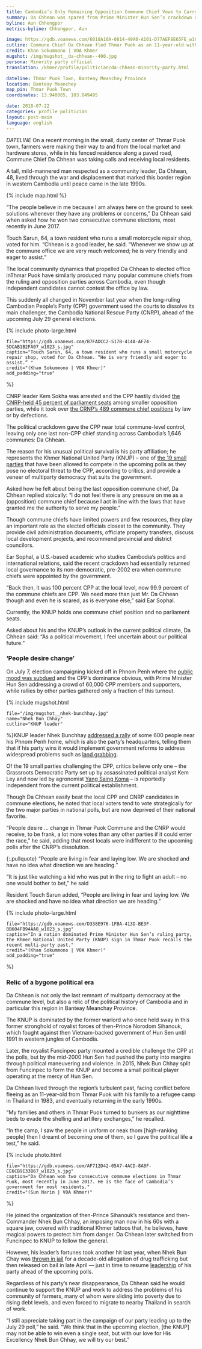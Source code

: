 ```yaml
---
title: Cambodia’s Only Remaining Opposition Commune Chief Vows to Carry On
summary: Da Chhean was spared from Prime Minister Hun Sen’s crackdown as he represents a small party – now he is Cambodia’s last commune chief not affiliated with the ruling party.
byline: Aun Chhengpor
metrics-byline: Chhengpor, Aun

image: https://gdb.voanews.com/6018A10A-0814-49A0-A101-D77AEF8E65FE_w1023_h575_s.jpg
cutline: Commune Chief Da Chhean fled Thmar Puok as an 11-year-old with his family to a refugee camp in Thailand in 1983, and before returning home in the early 1990s. 
credit: Khan Sokummono | VOA Khmer
mugshot: /img/mugshot__da-chhean--400.jpg
persona: Minority party official
translation: /khmer/profile/politician/da-chhean-minority-party.html

dateline: Thmar Puok Town, Banteay Meanchey Province
location: Banteay Meanchey
map_pin: Thmar Puok Town
coordinates: 13.940085, 103.049495

date: 2018-07-22
categories: profile politician
layout: post-main
language: english
---
```


$DATELINE$ On a recent morning in the small, dusty center of Thmar Puok town, farmers were making their way to and from the local market and hardware stores, while in his fenced residence along a paved road, Commune Chief Da Chhean was taking calls and receiving local residents.

A tall, mild-mannered man respected as a community leader, Da Chhean, 48, lived through the war and displacement that marked this border region in western Cambodia until peace came in the late 1990s.



{% include map.html %}



“The people believe in me because I am always here on the ground to seek solutions whenever they have any problems or concerns,” Da Chhean said when asked how he won two consecutive commune elections, most recently in June 2017.  

Touch Sarun, 64, a town resident who runs a small motorcycle repair shop, voted for him. “Chhean is a good leader, he said. “Whenever we show up at the commune office we are very much welcomed; he is very friendly and eager to assist.” 

The local community dynamics that propelled Da Chhean to elected office inThmar Puok have similarly produced many popular commune chiefs from the ruling and opposition parties across Cambodia, even though independent candidates cannot contest the office by law.

This suddenly all changed in November last year when the long-ruling Cambodian People’s Party (CPP) government used the courts to dissolve its main challenger, the Cambodia National Rescue Party (CNRP), ahead of the upcoming July 29 general elections.


{% include photo-large.html 
 
	file="https://gdb.voanews.com/B7FADCC2-517B-414A-AF74-5DCAB1B2FA07_w1023_s.jpg"
	caption="Touch Sarun, 64, a town resident who runs a small motorcycle repair shop, voted for Da Chhean. “He is very friendly and eager to assist.” "
	credit="(Khan Sokummono | VOA Khmer)"
	add_padding="true"

%}



CNRP leader Kem Sokha was arrested and the CPP hastily divided [the CNRP-held 45 percent of parliament seats](https://www.phnompenhpost.com/national-politics/cnrp-gone-minor-parties-take-their-national-assembly-seats) among smaller opposition parties, while it took over [the CRNP’s 489 commune chief positions](https://www.phnompenhpost.com/national-politics/cpp-big-winner-local-seat-reallocation) by law or by defections.

The political crackdown gave the CPP near total commune-level control, leaving only one last non-CPP chief standing across Cambodia’s 1,646 communes: Da Chhean.

The reason for his unusual political survival is his party affiliation; he represents the Khmer National United Party (KNUP) – one of [the 19 small parties](https://www.nytimes.com/2018/07/11/world/asia/cambodia-election-hun-sen.html) that have been allowed to compete in the upcoming polls as they pose no electoral threat to the CPP, according to critics, and provide a veneer of multiparty democracy that suits the government.

Asked how he felt about being the last opposition commune chief, Da Chhean replied stoically: “I do not feel there is any pressure on me as a (opposition) commune chief because I act in line with the laws that have granted me the authority to serve my people.”

Though commune chiefs have limited powers and few resources, they play an important role as the elected officials closest to the community. They provide civil administration documents, officiate property transfers, discuss local development projects, and recommend provincial and district councilors. 

Ear Sophal, a U.S.-based academic who studies Cambodia’s politics and international relations, said the recent crackdown had essentially returned local governance to its non-democratic, pre-2002 era when commune chiefs were appointed by the government.  

“Back then, it was 100 percent CPP at the local level, now 99.9 percent of the commune chiefs are CPP. We need more than just Mr. Da Chhean though and even he is scared, as is everyone else,” said Ear Sophal. 

Currently, the KNUP holds one commune chief position and no parliament seats.

Asked about his and the KNUP’s outlook in the current political climate, Da Chhean said: “As a political movement, I feel uncertain about our political future.”




### ‘People desire change’ ###


On July 7, election campaigning kicked off in Phnom Penh where the [public mood was subdued](https://www.voacambodia.com/a/parties-begin-election-campaigning-without-main-opposition/4475011.html) and the CPP’s dominance obvious, with Prime Minister Hun Sen addressing a crowd of 60,000 CPP members and supporters, while rallies by other parties gathered only a fraction of this turnout. 



{% include mugshot.html
 
	file="/img/mugshot__nhek-bunchhay.jpg"
	name="Nhek Bun Chhay"
	cutline="KNUP leader"
 
%}KNUP leader Nhek Bunchhay [addressed a rally](https://www.phnompenhpost.com/national/parties-officially-kick-election-season-rallies-across-country) of some 600 people near his Phnom Penh home, which is also the party’s headquarters, telling them that if his party wins it would implement government reforms to address widespread problems such as [land grabbing](https://www.voanews.com/a/human-rights-body-calls-for-asean-land-reforms/3430122.html). 
 
Of the 19 small parties challenging the CPP, critics believe only one – the Grassroots Democratic Party set up by assassinated political analyst Kem Ley and now led by agronomist [Yang Saing Koma](http://asianfarmers.org/2195/) – is reportedly independent from the current political establishment.

Though Da Chhean easily beat the local CPP and CNRP candidates in commune elections, he noted that local voters tend to vote strategically for the two major parties in national polls, but are now deprived of their national favorite. 

“People desire … change in Thmar Puok Commune and the CNRP would receive, to be frank, a lot more votes than any other parties if it could enter the race,” he said, adding that most locals were indifferent to the upcoming polls after the CNRP’s dissolution.




{:.pullquote}
“People are living in fear and laying low. We are shocked and have no idea what direction we are heading.”



“It is just like watching a kid who was put in the ring to fight an adult – no one would bother to bet,” he said

Resident Touch Sarun added, “People are living in fear and laying low. We are shocked and have no idea what direction we are heading.”






{% include photo-large.html 
 
	file="https://gdb.voanews.com/D338E976-1FBA-413D-BE3F-BB604FB94AA8_w1023_s.jpg"
	caption="In a nation dominated Prime Minister Hun Sen’s ruling party, the Khmer National United Party (KNUP) sign in Thmar Puok recalls the recent multi-party past."
	credit="(Khan Sokummono | VOA Khmer)"
	add_padding="true"

%}


### Relic of a bygone political era ###

 
Da Chhean is not only the last remnant of multiparty democracy at the commune level, but also a relic of the political history of Cambodia and in particular this region in Banteay Meanchay Province. 

The KNUP is dominated by the former warlord who once held sway in this former stronghold of royalist forces of then-Prince Norodom Sihanouk, which fought against then Vietnam-backed government of Hun Sen until 1991 in western jungles of Cambodia. 

Later, the royalist Funcinpec party mounted a credible challenge the CPP at the polls, but by the mid-2000 Hun Sen had pushed the party into margins through political maneuvering and violence. In 2015, Nhek Bun Chhay split from Funcinpec to form the KNUP and become a small political player operating at the mercy of Hun Sen. 

Da Chhean lived through the region’s turbulent past, facing conflict before fleeing as an 11-year-old from Thmar Puok with his family to a refugee camp in Thailand in 1983, and eventually returning in the early 1990s. 

“My families and others in Thmar Puok turned to bunkers as our nighttime beds to evade the shelling and artillery exchanges,” he recalled.

“In the camp, I saw the people in uniform or neak thom [high-ranking people] then I dreamt of becoming one of them, so I gave the political life a test,” he said.





{% include photo.html 
 
	file="https://gdb.voanews.com/AF712D42-05A7-4ACD-8A8F-CE6CB9E33B67_w1023_s.jpg"
	caption="Da Chhean won two consecutive commune elections in Thmar Puok, most recently in June 2017. He is the face of Cambodia’s government for most residents."
	credit="(Sun Narin | VOA Khmer)"

%}



He joined the organization of then-Prince Sihanouk’s resistance and then-Commander Nhek Bun Chhay, an imposing man now in his 60s with a square jaw, covered with traditional Khmer tattoos that, he believes, have magical powers to protect him from danger. Da Chhean later switched from Funcinpec to KNUP to follow the general.

However, his leader’s fortunes took another hit last year, when Nhek Bun Chay was [thrown in jail](https://www.cambodiadaily.com/news/nhek-bun-chhay-charged-for-drug-offenses-133290/) for a decade-old allegation of drug trafficking but then released on bail in late April — just in time to resume [leadership](https://www.voacambodia.com/a/former-opposition-party-leader-pledges-return-to-politics/4374587.html) of his party ahead of the upcoming polls.

Regardless of his party’s near disappearance, Da Chhean said he would continue to support the KNUP and work to address the problems of his community of farmers, many of whom were sliding into poverty due to rising debt levels, and even forced to migrate to nearby Thailand in search of work.

“I still appreciate​ taking part in the campaign of our party leading up to the July 29 poll,” he said. “We think that in the upcoming election, [the KNUP] may not be able to win even a single seat, but with our love for His Excellency Nhek Bun Chhay, we will try our best.”



